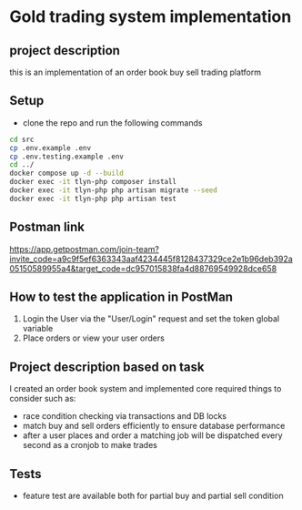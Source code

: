 # Gold trading system implementation

## project description

this is an implementation of an order book buy sell trading platform

## Setup

- clone the repo and run the following commands

```sh
cd src
cp .env.example .env
cp .env.testing.example .env
cd ../
docker compose up -d --build
docker exec -it tlyn-php composer install
docker exec -it tlyn-php php artisan migrate --seed
docker exec -it tlyn-php php artisan test
```

## Postman link

https://app.getpostman.com/join-team?invite_code=a9c9f5ef6363343aaf4234445f8128437329ce2e1b96deb392a05150589955a4&target_code=dc957015838fa4d88769549928dce658

## How to test the application in PostMan

1. Login the User via the "User/Login" request and set the token global variable
2. Place orders or view your user orders

## Project description based on task
I created an order book system and implemented core required things to consider such as:

- race condition checking via transactions and DB locks
- match buy and sell orders efficiently to ensure database performance
- after a user places and order a matching job will be dispatched every second as a cronjob to make trades

## Tests

- feature test are available both for partial buy and partial sell condition

